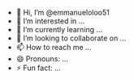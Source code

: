 - 👋 Hi, I’m @emmanueloloo51
- 👀 I’m interested in ...
- 🌱 I’m currently learning ...
- 💞️ I’m looking to collaborate on ...
- 📫 How to reach me ...
- 😄 Pronouns: ...
- ⚡ Fun fact: ...

<!---
emmanueloloo51/emmanueloloo51 is a ✨ special ✨ repository because its `README.md` (this file) appears on your GitHub profile.
You can click the Preview link to take a look at your changes.
--->
